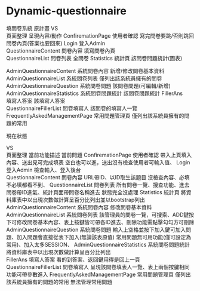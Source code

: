 # Dynamic-questionnaire
填問卷系統
原計畫
VS				
頁面整理		呈現內容/動作	
ConfiremationPage
使用者確認	寫完問卷要跳/否則跳回問卷內頁(答案也要回來)	
Login
登入Admin		
QuestionnaireContent
問卷內容	填寫問卷內頁	
QuestionnaireList
問卷列表	全問卷	
Statistics
統計頁	該問卷問題統計(圖表)	

AdminQuestionnaireContent
系統問卷內容	新增/修改問卷基本資料	
AdminQuestionnaireList
系統問卷列表	僅列出該系統員擁有的問卷	
AdminQuestionnaireQuestion
系統問卷問題	該問卷問題(可編輯/新增)	
AdminQuestionnaireStatistics
系統問卷問題統計	該問卷問題統計	
FillerAns	
填寫人答案	該填寫人答案	
QuestionnaireFillerList
問卷填寫人	該問卷的填寫人一覽	
FrequentlyAskedManagementPage
常用問題管理頁	僅列出該系統員擁有的問題的常用	



現在狀態

VS				
頁面整理		當前功能描述	當前問題
ConfiremationPage
使用者確認		帶入上頁填入內容、送出見可完成填表	空白也可以進，送出沒有檢查使用者可輸入值、
Login
登入Admin		檢查輸入、登入後台	
QuestionnaireContent
問卷內容		URL帶ID、以ID取生該題目	沒檢查內容、必填不必填都看不到、
QuestionnaireList
問卷列表		所有問卷一覽、搜查功能、進去問卷帶ID進氣、統計頁面帶問卷名稱進去	狀態完全沒處理
Statistics
統計頁		將資料庫表中以出現次數做計算呈百分比列出並以bootstrap列出
AdminQuestionnaireContent
系統問卷內容		修改問卷基本資料	
AdminQuestionnaireList
系統問卷列表		該管理員的問卷一覽，可搜索、ADD鍵按下可修改問卷基本內容、表上按鍵皆可帶各ID進去、刪除功能需點擊勾勾方可刪除	
AdminQuestionnaireQuestion
系統問卷問題		輸入上空格並按下加入鍵可加入問題、加入問題會直接從表下加入(無論該表原值)	常用問題無可用功能(僅可設定為常用)、加入太多SESSION、
AdminQuestionnaireStatistics
系統問卷問題統計		將資料庫表中以出現次數做計算呈百分比列出	
FillerAns
填寫人答案		看的到答案、返回鍵用得是回上一頁	
QuestionnaireFillerList
問卷填寫人		呈現該問卷填表人一覽、表上兩個按鍵相同功能可帶參數進入	
FrequentlyAskedManagementPage
常用問題管理頁		僅列出該系統員擁有的問題的常用	無法管理常用問題





